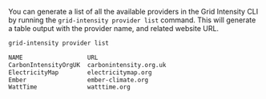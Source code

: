 You can generate a list of all the available providers in the Grid Intensity CLI by running the `grid-intensity provider list` command. This will generate a table output with the provider name, and related website URL.

```bash
grid-intensity provider list

NAME                  URL
CarbonIntensityOrgUK  carbonintensity.org.uk
ElectricityMap        electricitymap.org
Ember                 ember-climate.org
WattTime              watttime.org
```
